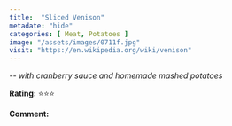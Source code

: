 ```yaml
---
title:  "Sliced Venison"
metadate: "hide"
categories: [ Meat, Potatoes ]
image: "/assets/images/0711f.jpg"
visit: "https://en.wikipedia.org/wiki/venison"
---
```


_-- with cranberry sauce and homemade mashed potatoes_

**Rating:** ⭐️⭐️⭐️  
  
**Comment:**

